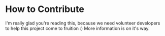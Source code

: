 # How to Contribute

I'm really glad you're reading this, because we need volunteer developers to help this project come to fruition :) More information is on it's way.